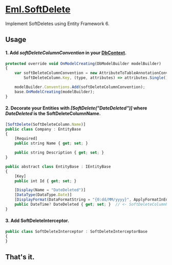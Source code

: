 # [Eml.SoftDelete](https://www.nuget.org/packages/Eml.SoftDelete/)
Implement SoftDeletes using Entity Framework 6.


## Usage
#### 1. Add *softDeleteColumnConvention* in your [DbContext](https://github.com/EddLonzanida/Eml.SoftDelete.Demo/blob/master/Eml.SoftDelete.Data/DefaultDb.cs).

```javascript
protected override void OnModelCreating(DbModelBuilder modelBuilder)
{
    var softDeleteColumnConvention = new AttributeToTableAnnotationConvention<SoftDeleteAttribute, string>(
        SoftDeleteColumn.Key, (type, attributes) => attributes.Single().SoftDeleteColumnName);

    modelBuilder.Conventions.Add(softDeleteColumnConvention);
    base.OnModelCreating(modelBuilder);
}
```

#### 2. Decorate your Entities with  *[SoftDelete(**"DateDeleted"**)]* where ***DateDeleted*** is the SoftDeleteColumnName.

```javascript
[SoftDelete(SoftDeleteColumn.Name)]
public class Company : EntityBase
{
    [Required]
    public string Name { get; set; }

    public string Description { get; set; }
}
```

```javascript
public abstract class EntityBase : IEntityBase
{
    [Key]
    public int Id { get; set; }

    [Display(Name = "DateDeleted")]
    [DataType(DataType.Date)]
    [DisplayFormat(DataFormatString = "{0:dd/MM/yyyy}", ApplyFormatInEditMode = true)]
    public DateTime? DateDeleted { get; set; }  // <- SoftDeleteColumnName
}
```

#### 3. Add SoftDeleteInterceptor.

```javascript
public class SoftDeleteInterceptor : SoftDeleteInterceptorBase
{
}
```


## That's it.
